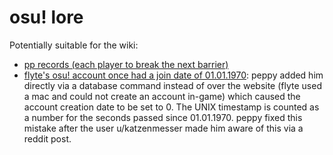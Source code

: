 # osu! lore

Potentially suitable for the wiki: 

- [pp records (each player to break the next barrier)](https://www.reddit.com/r/osugame/comments/1gjf8h0/first_player_to_break_each_pp_milestone_barrier/)
- [flyte's osu! account once had a join date of 01.01.1970](https://www.reddit.com/r/osugame/comments/11hxjfh/flyte_osu_designer_has_a_join_date_of_1_january/): peppy added him directly via a database command instead of over the website (flyte used a mac and could not create an account in-game) which caused the account creation date to be set to 0. The UNIX timestamp is counted as a number for the seconds passed since 01.01.1970. peppy fixed this mistake after the user u/katzenmesser made him aware of this via a reddit post.

